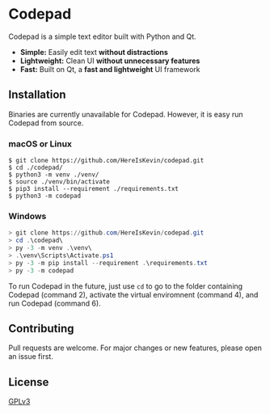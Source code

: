 # Codepad

Codepad is a simple text editor built with Python and Qt.

- **Simple:** Easily edit text **without distractions**
- **Lightweight:** Clean UI **without unnecessary features**
- **Fast:** Built on Qt, a **fast and lightweight** UI framework

## Installation

Binaries are currently unavailable for Codepad. However, it is easy run Codepad from source.

### macOS or Linux

```shell
$ git clone https://github.com/HereIsKevin/codepad.git
$ cd ./codepad/
$ python3 -m venv ./venv/
$ source ./venv/bin/activate
$ pip3 install --requirement ./requirements.txt
$ python3 -m codepad
```

### Windows

```powershell
> git clone https://github.com/HereIsKevin/codepad.git
> cd .\codepad\
> py -3 -m venv .\venv\
> .\venv\Scripts\Activate.ps1
> py -3 -m pip install --requirement .\requirements.txt
> py -3 -m codepad
```

To run Codepad in the future, just use `cd` to go to the folder containing Codepad (command 2), activate the virtual enviromnent (command 4), and run Codepad (command 6).

## Contributing

Pull requests are welcome. For major changes or new features, please open an issue first.

## License

[GPLv3](https://github.com/HereIsKevin/codepad/blob/master/LICENSE)
